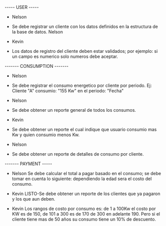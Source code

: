 ----- USER -----

- Nelson
- Se debe registrar un cliente con los datos definidos en la estructura de la base de datos. Nelson

- Kevin
- Los datos de registro del cliente deben estar validados; por ejemplo: si un campo es numerico solo numeros debe aceptar.

------- CONSUMPTION -------
- Nelson
- Se debe registrar el consumo energetico por cliente por periodo. Ej: Cliente "A" consumio: "155 Kw" en el periodo: "Fecha"

- Nelson
 - Se debe obtener un reporte general de todos los consumos.

- Kevin
 - Se debe obtener un reporte el cual indique que usuario consumio mas Kw y quien consumio menos Kw.

- Nelson
 - Se debe obtener un reporte de detalles de consumo por cliente.


------- PAYMENT ----- 
- Nelson
Se debe calcular el total a pagar basado en el consumo; se debe tomar en cuenta lo siguiente: dependiendo la edad sera el costo del consumo.

- Kevin
LISTO-Se debe obtener un reporte de los clientes que ya pagaron y los que aun deben.

- Kevin
Los rangos de costo por consumo es: de 1 a 100Kw el costo por KW es de 150, de 101 a 300 es de 170 de 300 en adelante 190. Pero si el cliente tiene mas de 50 años su consumo tiene un 10% de descuento.


